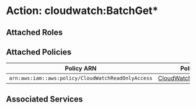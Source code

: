 # Action: cloudwatch:BatchGet*

## Attached Roles

## Attached Policies

| Policy ARN | Policy Name |
|------------|-------------|
| `arn:aws:iam::aws:policy/CloudWatchReadOnlyAccess` | [CloudWatchReadOnlyAccess](../policies.md#cloudwatchreadonlyaccess) |

## Associated Services

